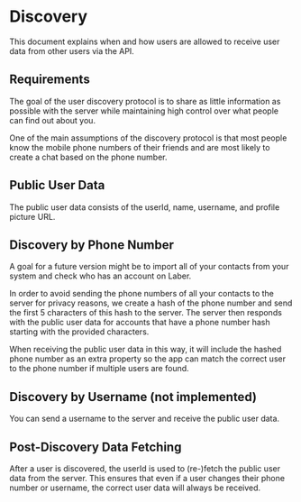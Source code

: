 # Discovery
This document explains when and how users are allowed to receive user data from other users via the API.

## Requirements
The goal of the user discovery protocol is to share as little information as possible with the server while maintaining high control over what people can find out about you.

One of the main assumptions of the discovery protocol is that most people know the mobile phone numbers of their friends and are most likely to create a chat based on the phone number.

## Public User Data
The public user data consists of the userId, name, username, and profile picture URL.

## Discovery by Phone Number
A goal for a future version might be to import all of your contacts from your system and check who has an account on Laber. 

In order to avoid sending the phone numbers of all your contacts to the server for privacy reasons, we create a hash of the phone number and send the first 5 characters of this hash to the server. The server then responds with the public user data for accounts that have a phone number hash starting with the provided characters.

When receiving the public user data in this way, it will include the hashed phone number as an extra property so the app can match the correct user to the phone number if multiple users are found.

## Discovery by Username (not implemented)
You can send a username to the server and receive the public user data.

## Post-Discovery Data Fetching
After a user is discovered, the userId is used to (re-)fetch the public user data from the server. This ensures that even if a user changes their phone number or username, the correct user data will always be received.
